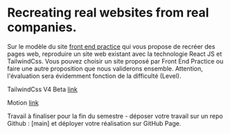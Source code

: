 # Recreating real websites from real companies.

Sur le modèle du site [front end practice](https://www.frontendpractice.com/) qui vous propose de recréer des pages web, reproduire un site web existant avec la technologie React JS et TailwindCss. Vous pouvez choisir un site proposé par Front End Practice ou faire une autre proposition que nous validerons ensemble. Attention, l'évaluation sera évidemment fonction de la difficulté (Level).

TailwindCss V4 Beta [link](https://tailwindcss.com/docs/v4-beta)

Motion [link](https://motion.dev)

Travail à finaliser pour la fin du semestre - déposer votre travail sur un repo Github : [main] et déployer votre réalisation sur GitHub Page.

